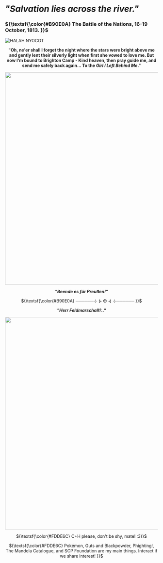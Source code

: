 # *"Salvation lies across the river."*

### ${\textsf{\color{#B90E0A} The Battle of the Nations, 16-19 October, 1813. }}$

![HALAH NYOCOT](https://github.com/user-attachments/assets/7b0b2b2d-0585-4600-ad1c-b32e3af6d417)

<p align="center">
<b>"Oh, ne'er shall I forget the night where the stars were bright above me and gently lent their silverly light when first she vowed to love me. But now I'm bound to Brighton Camp - Kind heaven, then pray guide me, and send me safely back again... To the <i>Girl I Left Behind Me</i>."</b>

<p align="center">
<img src="https://github.com/user-attachments/assets/7d264d43-4455-467e-8efd-43b540007f04" width=700>

<p align="center">
<i><b>"Beende es für Preußen!"</b></i>

<p align="center">
${\textsf{\color{#B90E0A} ──────⊹ ⊱ ✠︎ ⊰ ⊹────── }}$

<p align="center">
<i><b>"Herr Feldmarschall?.."</b></i>

<p align="center">
<img src="https://github.com/user-attachments/assets/2ca58b82-1493-4870-8d66-46db7007b2a2" width=700>

<p align="center">
${\textsf{\color{#FDDE6C} C+H please, don't be shy, mate! :3}}$ 

<p align="center">
${\textsf{\color{#FDDE6C} Pokémon, Guts and Blackpowder, Phighting!, The Mandela Catalogue, and SCP Foundation are my main things. Interact if we share interest!
}}$ 
